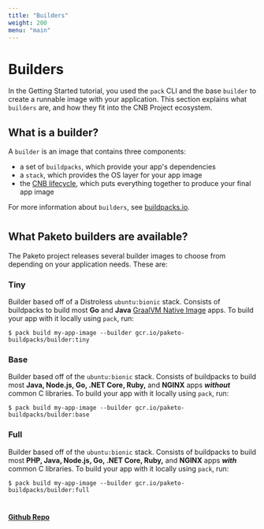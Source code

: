 ```yaml
---
title: "Builders"
weight: 200
menu: "main"
---
```


# Builders
In the Getting Started tutorial, you used the `pack` CLI and the base `builder` to create a runnable image with your application. This section explains what `builders` are, and how they fit into the CNB Project ecosystem.

## What is a builder?
A `builder` is an image that contains three components:
* a set of `buildpacks`, which provide your app's dependencies
* a `stack`, which provides the OS layer for your app image
* the [CNB lifecycle](https://buildpacks.io/docs/concepts/components/lifecycle/), which puts everything together to produce your final app image


For more information about `builders`, see [buildpacks.io](https://buildpacks.io/docs/concepts/components/builder/).

#
## What Paketo builders are available?
The Paketo project releases several builder images to choose from depending on your application needs. These are:

### Tiny
Builder based off of a Distroless `ubuntu:bionic` stack. Consists of buildpacks to build most **Go** and **Java** [GraalVM Native Image](https://www.graalvm.org/docs/reference-manual/native-image/) apps. To build your app with it locally using `pack`, run: 

```
$ pack build my-app-image --builder gcr.io/paketo-buildpacks/builder:tiny
```

### Base
Builder based off of the `ubuntu:bionic` stack. Consists of buildpacks to build most **Java, Node.js, Go, .NET Core, Ruby,** and **NGINX** apps _**without**_ common C libraries. To build your app with it locally using `pack`, run:

```
$ pack build my-app-image --builder gcr.io/paketo-buildpacks/builder:base
```

### Full
Builder based off of the `ubuntu:bionic` stack. Consists of buildpacks to build most **PHP, Java, Node.js, Go, .NET Core, Ruby,** and **NGINX** apps _**with**_ common C libraries. To build your app with it locally using `pack`, run:

```
$ pack build my-app-image --builder gcr.io/paketo-buildpacks/builder:full
```
#
#### [Github Repo](https://github.com/paketo-buildpacks/builder)
